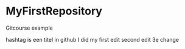 # MyFirstRepository
Gitcourse example

hashtag is een titel in github
I did my first edit
second edit
3e change
